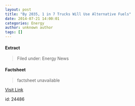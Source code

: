 ```yaml
---
layout: post
title: "By 2035, 1 in 7 Trucks Will Use Alternative Fuels"
date: 2014-07-21 14:00:01
categories: Energy
author: unknown author
tags: []
---
```



#### Extract
>Filed under: Energy News

#### Factsheet
>factsheet unavailable

[Visit Link](http://feeds.importantmedia.org/~r/IM-cleantechnica/~3/-1QnZQ1L5Yg/)

id:   24486
